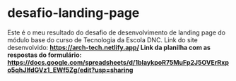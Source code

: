 # desafio-landing-page
Este é o meu resultado do  desafio de desenvolvimento de landing page do módulo base do curso de Tecnologia da Escola DNC.
Link do site desenvolvido:
<b> https://arch-tech.netlify.app/ <b/>
Link da planilha com as respostas do formulário:
<b>https://docs.google.com/spreadsheets/d/1bIaykpoR75MuFp2J5OVErRxpo5qhJlfdGVz1_EWf5Zg/edit?usp=sharing<b/>

